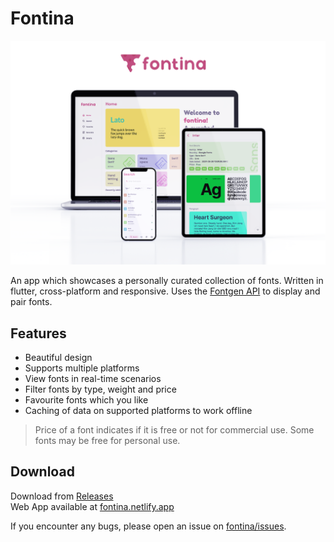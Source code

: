 # Fontina

![banner](fontina_banner.png)

An app which showcases a personally curated collection of fonts. Written in flutter, cross-platform and responsive.
Uses the [Fontgen API](https://github.com/ShreeyansB/fontgen) to display and pair fonts.

## Features
* Beautiful design
* Supports multiple platforms
* View fonts in real-time scenarios
* Filter fonts by type, weight and price
* Favourite fonts which you like
* Caching of data on supported platforms to work offline

> Price of a font indicates if it is free or not for commercial use. Some fonts may be free for personal use.

## Download
Download from [Releases](https://github.com/ShreeyansB/fontina/releases)<br>
Web App available at [fontina.netlify.app](https://sh-ort.app/tue2h)

If you encounter any bugs, please open an issue on [fontina/issues](https://github.com/ShreeyansB/fontina/issues).
